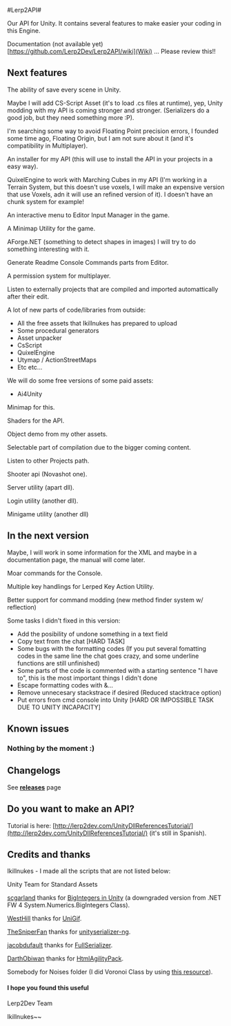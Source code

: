 #Lerp2API#

Our API for Unity. It contains several features to make easier your coding in this Engine.

Documentation (not available yet)
[https://github.com/Lerp2Dev/Lerp2API/wiki](Wiki) ... Please review this!!

## Next features ##

The ability of save every scene in Unity.

Maybe I will add CS-Script Asset (it's to load .cs files at runtime), yep, Unity modding with my API is coming stronger and stronger. (Serializers do a good job, but they need something more :P).

I'm searching some way to avoid Floating Point precision errors, I founded some time ago, Floating Origin, but I am not sure about it (and it's compatibility in Multiplayer).

An installer for my API (this will use to install the API in your projects in a easy way).

QuixelEngine to work with Marching Cubes in my API (I'm working in a Terrain System, but this doesn't use voxels, I will make an expensive version that use Voxels, adn it will use an refined version of it). I doesn't have an chunk system for example!

An interactive menu to Editor Input Manager in the game.

A Minimap Utility for the game.

AForge.NET (something to detect shapes in images) I will try to do something interesting with it.

Generate Readme Console Commands parts from Editor.

A permission system for multiplayer.

Listen to externally projects that are compiled and imported automattically after their edit.

A lot of new parts of code/libraries from outside:

- All the free assets that Ikillnukes has prepared to upload
- Some procedural generators
- Asset unpacker
- CsScript
- QuixelEngine
- Utymap / ActionStreetMaps
- Etc etc...

We will do some free versions of some paid assets:

- Ai4Unity

Minimap for this.

Shaders for the API.

Object demo from my other assets.

Selectable part of compilation due to the bigger coming content.

Listen to other Projects path.

Shooter api (Novashot one).

Server utility (apart dll).

Login utility (another dll).

Minigame utility (another dll)

## In the next version ##

Maybe, I will work in some information for the XML and maybe in a documentation page, the manual will come later.

Moar commands for the Console.

Multiple key handlings for Lerped Key Action Utility.

Better support for command modding (new method finder system w/ reflection)

Some tasks I didn't fixed in this version:

- Add the posibility of undone something in a text field
- Copy text from the chat [HARD TASK]
- Some bugs with the formatting codes (If you put several fomatting codes in the same line the chat goes crazy, and some underline functions are still unfinished)
- Some parts of the code is commented with a starting sentence "I have to", this is the most important things I didn't done
- Escape formatting codes with \&...
- Remove unnecesary stackstrace if desired (Reduced stacktrace option)
- Put errors from cmd console into Unity [HARD OR IMPOSSIBLE TASK DUE TO UNITY INCAPACITY]

## Known issues ##

### Nothing by the moment :) ###

## Changelogs ##

See **[releases](https://github.com/Lerp2Dev/Lerp2API/releases)** page

## Do you want to make an API? ##

Tutorial is here: [http://lerp2dev.com/UnityDllReferencesTutorial/](http://lerp2dev.com/UnityDllReferencesTutorial/) (it's still in Spanish).

## Credits and thanks ##

Ikillnukes - I made all the scripts that are not listed below:

Unity Team for Standard Assets

[scgarland](https://www.codeplex.com/site/users/view/scgarland) thanks for [BigIntegers in Unity](http://biginteger.codeplex.com/) (a downgraded version from .NET FW 4 System.Numerics.BigIntegers Class).

[WestHill](http://forum.unity3d.com/members/westhill.145073/) thanks for [UniGif](http://forum.unity3d.com/threads/unigif-gif-image-decoder-for-unity-now-available-for-free-on-github.290126/).

[TheSniperFan](https://gitgud.io/TheSniperFan) thanks for [unityserializer-ng](https://gitgud.io/TheSniperFan/unityserializer-ng).

[jacobdufault](https://github.com/jacobdufault) thanks for [FullSerializer](https://github.com/jacobdufault/fullserializer).

[DarthObiwan](https://www.codeplex.com/site/users/view/DarthObiwan) thanks for [HtmlAgilityPack](https://htmlagilitypack.codeplex.com/).

Somebody for Noises folder (I did Voronoi Class by using [this resource](https://en.wikipedia.org/wiki/Voronoi_diagram)).

#### I hope you found this useful ####
Lerp2Dev Team

Ikillnukes~~